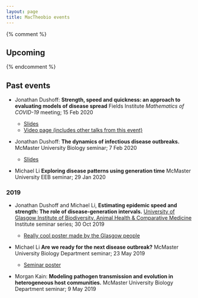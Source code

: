 ```yaml
---
layout: page
title: MacTheobio events
---
```


{% comment %} 
## Upcoming
{% endcomment %} 

## Past events
* Jonathan Dushoff:
__Strength, speed and quickness: an approach to
evaluating models of disease spread__
Fields Institute _Mathematics of COVID-19_ meeting;
15 Feb 2020
	* [Slides](slides/mathGens202002.draft.pdf)
	* [Video page (includes other talks from this event)](http://www.fields.utoronto.ca/video-archive//event/2992/2020)

* Jonathan Dushoff:
__The dynamics of infectious disease outbreaks.__
McMaster University Biology seminar;
7 Feb 2020
	* [Slides](slides/outbreakGens202002.draft.pdf)

* Michael Li __Exploring disease patterns using generation time__ 
McMaster University EEB seminar;
29 Jan 2020 

### 2019
* Jonathan Dushoff and Michael Li, 
__Estimating epidemic speed and strength: The role of disease-generation intervals.__
[University of Glasgow Institute of Biodiversity, Animal Health & Comparative Medicine](https://www.gla.ac.uk/researchinstitutes/bahcm/) Institute seminar series;
30 Oct 2019
	* [Really cool poster made by the Glasgow people](Glasgow_poster.jpg)

* Michael Li __Are we ready for the next disease outbreak?__
McMaster University Biology Department seminar;
23 May 2019
	* [Seminar poster](Li_seminar.html)

* Morgan Kain:
__Modeling pathogen transmission and evolution in heterogeneous host communities.__
McMaster University Biology Department seminar;
9 May 2019
